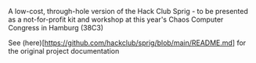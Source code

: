 A low-cost, through-hole version of the Hack Club Sprig - to be presented as a not-for-profit kit and workshop at this year's Chaos Computer Congress in Hamburg (38C3)

See (here)[https://github.com/hackclub/sprig/blob/main/README.md] for the original project documentation
